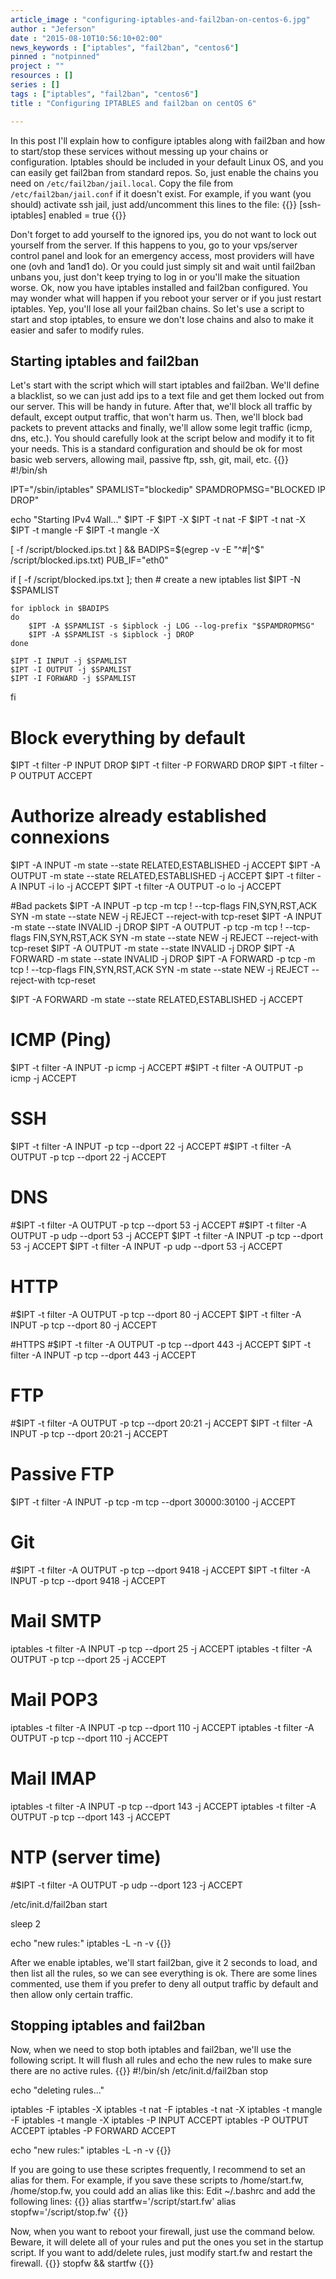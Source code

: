 ```yaml
---
article_image : "configuring-iptables-and-fail2ban-on-centos-6.jpg"
author : "Jeferson"
date : "2015-08-10T10:56:10+02:00"
news_keywords : ["iptables", "fail2ban", "centos6"]
pinned : "notpinned"
project : ""
resources : []
series : []
tags : ["iptables", "fail2ban", "centos6"]
title : "Configuring IPTABLES and fail2ban on centOS 6"

---
```


In this post I'll explain how to configure iptables along with fail2ban and how to start/stop these services without messing up your chains or configuration.
Iptables should be included in your default Linux OS, and you can easily get fail2ban from standard repos. So, just enable the chains you need on `/etc/fail2ban/jail.local`. Copy the file from `/etc/fail2ban/jail.conf` if it doesn't exist. For example, if you want (you should) activate ssh jail, just add/uncomment this lines to the file:
{{<highlight sh>}}
[ssh-iptables]
enabled = true
{{</highlight>}}

Don't forget to add yourself to the ignored ips, you do not want to lock out yourself from the server. If this happens to you, go to your vps/server control panel and look for an emergency access, most providers will have one (ovh and 1and1 do). Or you could just simply sit and wait until fail2ban unbans you, just don't keep trying to log in or you'll make the situation worse.
Ok, now you have iptables installed and fail2ban configured. You may wonder what will happen if you reboot your server or if you just restart iptables. Yep, you'll lose all your fail2ban chains. So let's use a script to start and stop iptables, to ensure we don't lose chains and also to make it easier and safer to modify rules.
## Starting iptables and fail2ban
Let's start with the script which will start iptables and fail2ban. We'll define a blacklist, so we can just add ips to a text file and get them locked out from our server. This will be handy in future. After that, we'll block all traffic by default, except output traffic, that won't harm us. Then, we'll block bad packets to prevent attacks and finally, we'll allow some legit traffic (icmp, dns, etc.). You should carefully look at the script below and modify it to fit your needs. This is a standard configuration and should be ok for most basic web servers, allowing mail, passive ftp, ssh, git, mail, etc.
{{<highlight bash>}}
#!/bin/sh

IPT="/sbin/iptables"
SPAMLIST="blockedip"
SPAMDROPMSG="BLOCKED IP DROP"

echo "Starting IPv4 Wall..."
$IPT -F
$IPT -X
$IPT -t nat -F
$IPT -t nat -X
$IPT -t mangle -F
$IPT -t mangle -X

[ -f /script/blocked.ips.txt ] && BADIPS=$(egrep -v -E "^#|^$" /script/blocked.ips.txt)
PUB_IF="eth0"

if [ -f /script/blocked.ips.txt ]; then
	# create a new iptables list
	$IPT -N $SPAMLIST

	for ipblock in $BADIPS
	do
		$IPT -A $SPAMLIST -s $ipblock -j LOG --log-prefix "$SPAMDROPMSG"
		$IPT -A $SPAMLIST -s $ipblock -j DROP
	done

	$IPT -I INPUT -j $SPAMLIST
	$IPT -I OUTPUT -j $SPAMLIST
	$IPT -I FORWARD -j $SPAMLIST
fi

# Block everything by default
$IPT -t filter -P INPUT DROP
$IPT -t filter -P FORWARD DROP
$IPT -t filter -P OUTPUT ACCEPT

# Authorize already established connexions
$IPT -A INPUT -m state --state RELATED,ESTABLISHED -j ACCEPT
$IPT -A OUTPUT -m state --state RELATED,ESTABLISHED -j ACCEPT
$IPT -t filter -A INPUT -i lo -j ACCEPT
$IPT -t filter -A OUTPUT -o lo -j ACCEPT

#Bad packets
$IPT -A INPUT -p tcp -m tcp ! --tcp-flags FIN,SYN,RST,ACK SYN -m state --state NEW -j REJECT --reject-with tcp-reset
$IPT -A INPUT -m state --state INVALID -j DROP
$IPT -A OUTPUT -p tcp -m tcp ! --tcp-flags FIN,SYN,RST,ACK SYN -m state --state NEW -j REJECT --reject-with tcp-reset
$IPT -A OUTPUT -m state --state INVALID -j DROP
$IPT -A FORWARD -m state --state INVALID -j DROP
$IPT -A FORWARD -p tcp -m tcp ! --tcp-flags FIN,SYN,RST,ACK SYN -m state --state NEW -j REJECT --reject-with tcp-reset

$IPT -A FORWARD -m state --state RELATED,ESTABLISHED -j ACCEPT

# ICMP (Ping)
$IPT -t filter -A INPUT -p icmp -j ACCEPT
#$IPT -t filter -A OUTPUT -p icmp -j ACCEPT

# SSH
$IPT -t filter -A INPUT -p tcp --dport 22 -j ACCEPT
#$IPT -t filter -A OUTPUT -p tcp --dport 22 -j ACCEPT

# DNS
#$IPT -t filter -A OUTPUT -p tcp --dport 53 -j ACCEPT
#$IPT -t filter -A OUTPUT -p udp --dport 53 -j ACCEPT
$IPT -t filter -A INPUT -p tcp --dport 53 -j ACCEPT
$IPT -t filter -A INPUT -p udp --dport 53 -j ACCEPT

# HTTP
#$IPT -t filter -A OUTPUT -p tcp --dport 80 -j ACCEPT
$IPT -t filter -A INPUT -p tcp --dport 80 -j ACCEPT

#HTTPS
#$IPT -t filter -A OUTPUT -p tcp --dport 443 -j ACCEPT
$IPT -t filter -A INPUT -p tcp --dport 443 -j ACCEPT

# FTP
#$IPT -t filter -A OUTPUT -p tcp --dport 20:21 -j ACCEPT
$IPT -t filter -A INPUT -p tcp --dport 20:21 -j ACCEPT

# Passive FTP
$IPT -t filter -A INPUT -p tcp -m tcp --dport 30000:30100 -j ACCEPT

# Git
#$IPT -t filter -A OUTPUT -p tcp --dport 9418 -j ACCEPT
$IPT -t filter -A INPUT -p tcp --dport 9418 -j ACCEPT

# Mail SMTP
iptables -t filter -A INPUT -p tcp --dport 25 -j ACCEPT
iptables -t filter -A OUTPUT -p tcp --dport 25 -j ACCEPT

# Mail POP3
iptables -t filter -A INPUT -p tcp --dport 110 -j ACCEPT
iptables -t filter -A OUTPUT -p tcp --dport 110 -j ACCEPT

# Mail IMAP
iptables -t filter -A INPUT -p tcp --dport 143 -j ACCEPT
iptables -t filter -A OUTPUT -p tcp --dport 143 -j ACCEPT

# NTP (server time)
#$IPT -t filter -A OUTPUT -p udp --dport 123 -j ACCEPT

/etc/init.d/fail2ban start

sleep 2

echo "new rules:"
iptables -L -n -v
{{</highlight>}}

After we enable iptables, we'll start fail2ban, give it 2 seconds to load, and then list all the rules, so we can see everything is ok. There are some lines commented, use them if you prefer to deny all output traffic by default and then allow only certain traffic.
## Stopping iptables and fail2ban
Now, when we need to stop both iptables and fail2ban, we'll use the following script. It will flush all rules and echo the new rules to make sure there are no active rules.
{{<highlight bash>}}
#!/bin/sh
/etc/init.d/fail2ban stop

echo "deleting rules..."

iptables -F
iptables -X
iptables -t nat -F
iptables -t nat -X
iptables -t mangle -F
iptables -t mangle -X
iptables -P INPUT ACCEPT
iptables -P OUTPUT ACCEPT
iptables -P FORWARD ACCEPT

echo "new rules:"
iptables -L -n -v
{{</highlight>}}

If you are going to use these scriptes frequently, I recommend to set an alias for them. For example, if you save these scripts to /home/start.fw, /home/stop.fw, you could add an alias like this:
Edit ~/.bashrc and add the following lines:
{{<highlight bash>}}
alias startfw='/script/start.fw'
alias stopfw='/script/stop.fw'
{{</highlight>}}

Now, when you want to reboot your firewall, just use the command below. Beware, it will delete all of your rules and put the ones you set in the startup script. If you want to add/delete rules, just modify start.fw and restart the firewall.
{{<highlight bash>}}
stopfw && startfw
{{</highlight>}}
